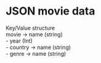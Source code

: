 # JSON movie data  
Key/Value structure  
    movie -> name (string)  
          - year (Int)  
          - country -> name (string)  
          - genre -> name (string)  